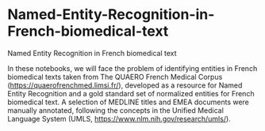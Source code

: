 # Named-Entity-Recognition-in-French-biomedical-text
Named Entity Recognition in French biomedical text

In these notebooks, we will face the problem of identifying entities in French biomedical texts taken from The QUAERO French Medical Corpus (https://quaerofrenchmed.limsi.fr/), developed as a resource for Named Entity Recognition and a gold standard set of normalized entities for French biomedical text. A selection of MEDLINE titles and EMEA documents were manually annotated, following the concepts in the Unified Medical Language System (UMLS, https://www.nlm.nih.gov/research/umls/). 
